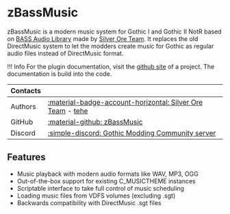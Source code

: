 # zBassMusic
zBassMusic is a modern music system for Gothic I and Gothic II NotR based on [BASS Audio Library](https://www.un4seen.com/) made by [Silver Ore Team](https://github.com/Silver-Ore-Team). It replaces the old DirectMusic system to let the modders create music for Gothic as regular audio files instead of DirectMusic format.

!!! Info
    For the plugin documentation, visit the [github site](https://github.com/Silver-Ore-Team/zBassMusic) of a project. The documentation is build into the code.

| Contacts ||
|:---------| :--- |
| Authors  | [:material-badge-account-horizontal: Silver Ore Team](https://github.com/Silver-Ore-Team) - [tehe](https://github.com/piotrmacha) |
| GitHub   | [:material-github: zBassMusic](https://github.com/Silver-Ore-Team/zBassMusic)|
| Discord  | [:simple-discord: Gothic Modding Community server](https://discord.gg/mCpS5b5SUY) |

## Features

- Music playback with modern audio formats like WAV, MP3, OGG
- Out-of-the-box support for existing C_MUSICTHEME instances
- Scriptable interface to take full control of music scheduling
- Loading music files from VDFS volumes (excluding .sgt)
- Backwards compatibility with DirectMusic .sgt files
